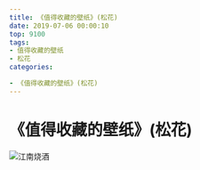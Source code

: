 ```yaml
---
title: 《值得收藏的壁纸》(松花)
date: 2019-07-06 00:00:10
top: 9100
tags: 
- 值得收藏的壁纸
- 松花
categories:

- 《值得收藏的壁纸》(松花)
---
```

<!-- more -->
# 《值得收藏的壁纸》(松花)

![江南烧酒](https://raw.githubusercontent.com/zhaoolee/GraphBed/master/zhaoolee_images000002/5c874f25b09c48b55dec7932bbbad007.jpeg)



